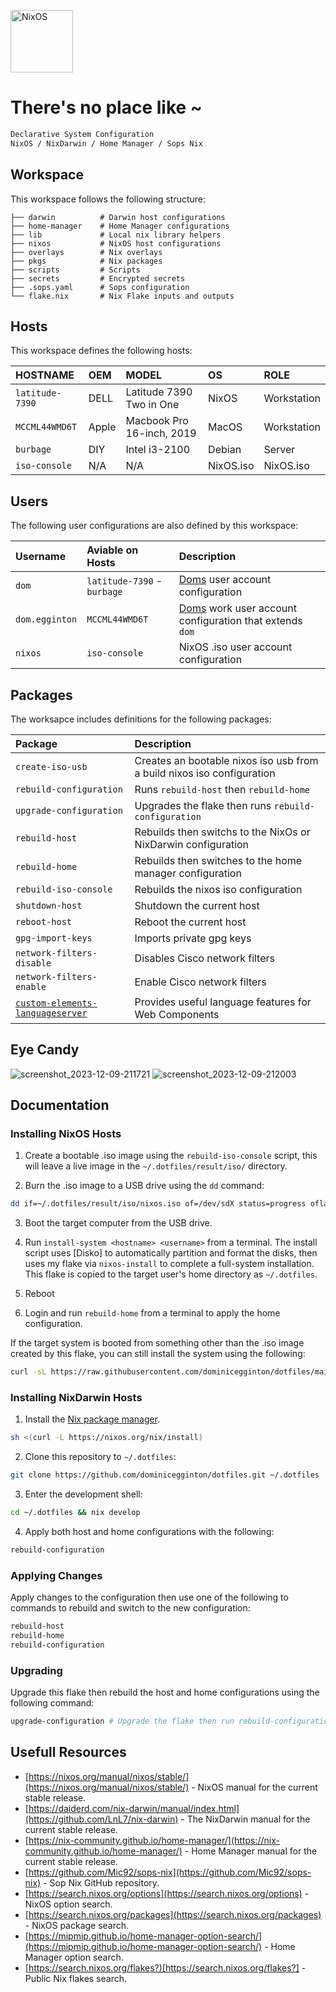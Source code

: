 [<img src="https://nixos.org/logo/nixos-logo-only-hires.png" width="100" alt="NixOS">](https://nixos.org)

# There's no place like ~

```ocaml
Declarative System Configuration
NixOS / NixDarwin / Home Manager / Sops Nix
```

## Workspace

This workspace follows the following structure:

```
├── darwin          # Darwin host configurations
├── home-manager    # Home Manager configurations
├── lib             # Local nix library helpers
├── nixos           # NixOS host configurations
├── overlays        # Nix overlays
├── pkgs            # Nix packages
├── scripts         # Scripts
├── secrets         # Encrypted secrets
├── .sops.yaml      # Sops configuration
└── flake.nix       # Nix Flake inputs and outputs
```

## Hosts

This workspace defines the following hosts:

| HOSTNAME        | OEM   | MODEL                     | OS        | ROLE        |
| :-------------- | :---- | :------------------------ | :-------- | :---------- |
| `latitude-7390` | DELL  | Latitude 7390 Two in One  | NixOS     | Workstation |
| `MCCML44WMD6T`  | Apple | Macbook Pro 16-inch, 2019 | MacOS     | Workstation |
| `burbage`       | DIY   | Intel i3-2100             | Debian    | Server      |
| `iso-console`   | N/A   | N/A                       | NixOS.iso | NixOS.iso   |

## Users

The following user configurations are also defined by this workspace:

| Username       | Aviable on Hosts            | Description                                                                            |
| :------------- | :-------------------------- | :------------------------------------------------------------------------------------- |
| `dom`          | `latitude-7390` - `burbage` | [Doms](https://dominicegginton.dev) user account configuration                         |
| `dom.egginton` | `MCCML44WMD6T`              | [Doms](https://dominicegginton.dev) work user account configuration that extends `dom` |
| `nixos`        | `iso-console`               | NixOS .iso user account configuration                                                  |

## Packages

The worksapce includes definitions for the following packages:

| Package                                                                                        | Description                                                            |
| :--------------------------------------------------------------------------------------------- | :--------------------------------------------------------------------- |
| `create-iso-usb`                                                                               | Creates an bootable nixos iso usb from a build nixos iso configuration |
| `rebuild-configuration`                                                                        | Runs `rebuild-host` then `rebuild-home`                                |
| `upgrade-configuration`                                                                        | Upgrades the flake then runs `rebuild-configuration`                   |
| `rebuild-host`                                                                                 | Rebuilds then switchs to the NixOs or NixDarwin configuration          |
| `rebuild-home`                                                                                 | Rebuilds then switches to the home manager configuration               |
| `rebuild-iso-console`                                                                          | Rebuilds the nixos iso configuration                                   |
| `shutdown-host`                                                                                | Shutdown the current host                                              |
| `reboot-host`                                                                                  | Reboot the current host                                                |
| `gpg-import-keys`                                                                              | Imports private gpg keys                                               |
| `network-filters-disable`                                                                      | Disables Cisco network filters                                         |
| `network-filters-enable`                                                                       | Enable Cisco network filters                                           |
| [`custom-elements-languageserver`](https://github.com/Matsuuu/custom-elements-language-server) | Provides useful language features for Web Components                   |

## Eye Candy

![screenshot_2023-12-09-211721](https://github.com/dominicegginton/dotfiles/assets/28626241/23eb9977-9625-40d4-95f2-56afa61d10cd)
![screenshot_2023-12-09-212003](https://github.com/dominicegginton/dotfiles/assets/28626241/62d9ee95-bff5-4448-a9b5-cbb612a5e408)

## Documentation

### Installing NixOS Hosts

1. Create a bootable .iso image using the `rebuild-iso-console` script, this
   will leave a live image in the `~/.dotfiles/result/iso/` directory.

2. Burn the .iso image to a USB drive using the `dd` command:

```sh
dd if=~/.dotfiles/result/iso/nixos.iso of=/dev/sdX status=progress oflag=sync bs=4M
```

3. Boot the target computer from the USB drive.

4. Run `install-system <hostname> <username>` from a terminal. The install
   script uses [Disko] to automatically partition and format the disks, then
   uses my flake via `nixos-install` to complete a full-system installation.
   This flake is copied to the target user's home directory as `~/.dotfiles`.

5. Reboot

6. Login and run `rebuild-home` from a terminal to apply the home configuration.

If the target system is booted from something other than the .iso image created
by this flake, you can still install the system using the following:

```sh
curl -sL https://raw.githubusercontent.com/dominicegginton/dotfiles/main/scripts/install.sh | bash -s <hostname> <username>
```

### Installing NixDarwin Hosts

1. Install the [Nix package manager](https://nixos.org/download#nix-install-macos).

```sh
sh <(curl -L https://nixos.org/nix/install)
```

2. Clone this repository to `~/.dotfiles`:

```sh
git clone https://github.com/dominicegginton/dotfiles.git ~/.dotfiles
```

3. Enter the development shell:

```sh
cd ~/.dotfiles && nix develop
```

4. Apply both host and home configurations with the following:

```sh
rebuild-configuration
```

### Applying Changes

Apply changes to the configuration then use one of the following to commands to
rebuild and switch to the new configuration:

```sh
rebuild-host
rebuild-home
rebuild-configuration
```

### Upgrading

Upgrade this flake then rebuild the host and home configurations using the
following command:

```sh
upgrade-configuration # Upgrade the flake then run rebuild-configuration
```

## Usefull Resources

- [https://nixos.org/manual/nixos/stable/](https://nixos.org/manual/nixos/stable/) - NixOS manual for the current stable release.
- [https://daiderd.com/nix-darwin/manual/index.html](https://github.com/LnL7/nix-darwin) - The NixDarwin manual for the current stable release.
- [https://nix-community.github.io/home-manager/](https://nix-community.github.io/home-manager/) - Home Manager manual for the current stable release.
- [https://github.com/Mic92/sops-nix](https://github.com/Mic92/sops-nix) - Sop Nix GitHub repository.
- [https://search.nixos.org/options](https://search.nixos.org/options) - NixOS option search.
- [https://search.nixos.org/packages](https://search.nixos.org/packages) - NixOS package search.
- [https://mipmip.github.io/home-manager-option-search/](https://mipmip.github.io/home-manager-option-search/) - Home Manager option search.
- [https://search.nixos.org/flakes?)[https://search.nixos.org/flakes?] - Public Nix flakes search.
